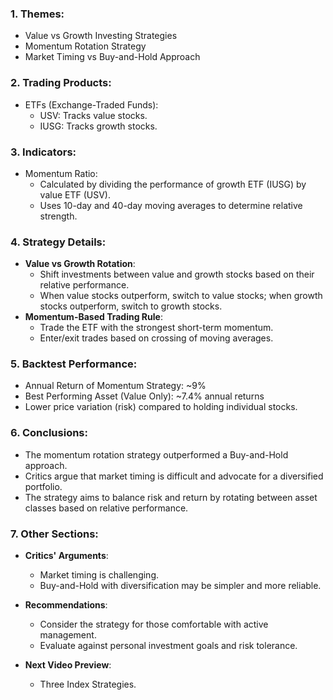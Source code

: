 ### 1. Themes:
- Value vs Growth Investing Strategies
- Momentum Rotation Strategy
- Market Timing vs Buy-and-Hold Approach

### 2. Trading Products:
- ETFs (Exchange-Traded Funds):
  - USV: Tracks value stocks.
  - IUSG: Tracks growth stocks.

### 3. Indicators:
- Momentum Ratio:
  - Calculated by dividing the performance of growth ETF (IUSG) by value ETF (USV).
  - Uses 10-day and 40-day moving averages to determine relative strength.

### 4. Strategy Details:
- **Value vs Growth Rotation**:
  - Shift investments between value and growth stocks based on their relative performance.
  - When value stocks outperform, switch to value stocks; when growth stocks outperform, switch to growth stocks.
- **Momentum-Based Trading Rule**:
  - Trade the ETF with the strongest short-term momentum.
  - Enter/exit trades based on crossing of moving averages.

### 5. Backtest Performance:
- Annual Return of Momentum Strategy: ~9%
- Best Performing Asset (Value Only): ~7.4% annual returns
- Lower price variation (risk) compared to holding individual stocks.

### 6. Conclusions:
- The momentum rotation strategy outperformed a Buy-and-Hold approach.
- Critics argue that market timing is difficult and advocate for a diversified portfolio.
- The strategy aims to balance risk and return by rotating between asset classes based on relative performance.

### 7. Other Sections:
- **Critics' Arguments**:
  - Market timing is challenging.
  - Buy-and-Hold with diversification may be simpler and more reliable.
  
- **Recommendations**:
  - Consider the strategy for those comfortable with active management.
  - Evaluate against personal investment goals and risk tolerance.

- **Next Video Preview**:
  - Three Index Strategies.
